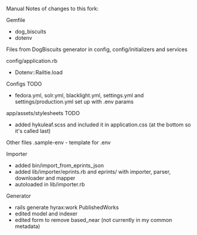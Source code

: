 Manual Notes of changes to this fork:

Gemfile
* dog_biscuits
* dotenv

Files from DogBiscuits generator in config, config/initializers and services

config/application.rb
* Dotenv::Railtie.load

Configs TODO
* fedora.yml, solr.yml, blacklight.yml, settings.yml and settings/production.yml set up with .env params

app/assets/stylesheets TODO
* added hykuleaf.scss and included it in application.css (at the bottom so it's called last)

Other files
.sample-env - template for .env

Importer
* added bin/import_from_eprints_json
* added lib/importer/eprints.rb and eprints/ with importer, parser, downloader and mapper
* autoloaded in lib/importer.rb

Generator
* rails generate hyrax:work PublishedWorks
* edited model and indexer
* edited form to remove based_near (not currently in my common metadata)
